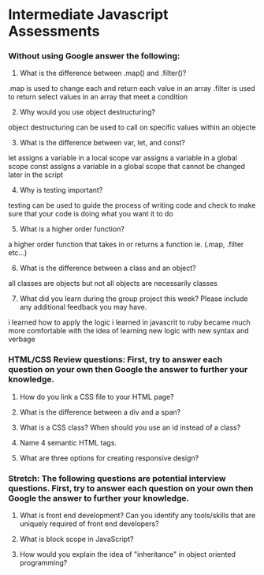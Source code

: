 # Intermediate Javascript Assessments

### Without using Google answer the following:

1. What is the difference between .map() and .filter()?

.map is used to change each and return each value in an array
.filter is used to return select values in an array that meet a condition

2. Why would you use object destructuring?

object destructuring can be used to call on specific values within an objecte

3. What is the difference between var, let, and const?

let assigns a variable in a local scope
var assigns a variable in a global scope
const assigns a variable in a global scope that cannot be changed later in the script

4. Why is testing important?

testing can be used to guide the process of writing code and check to make sure that your code is doing what you want it to do

5. What is a higher order function?

a higher order function that takes in or returns a function
ie. (.map, .filter etc...)

6. What is the difference between a class and an object?

all classes are objects but not all objects are necessarily classes

7. What did you learn during the group project this week? Please include any additional feedback you may have.

i learned how to apply the logic i learned in javascrit to ruby
became much more comfortable with the idea of learning new logic with new syntax and verbage 

### HTML/CSS Review questions: First, try to answer each question on your own then Google the answer to further your knowledge.

1. How do you link a CSS file to your HTML page?

2. What is the difference between a div and a span?

3. What is a CSS class? When should you use an id instead of a class?

4. Name 4 semantic HTML tags.

5. What are three options for creating responsive design?


### Stretch: The following questions are potential interview questions. First, try to answer each question on your own then Google the answer to further your knowledge.

1. What is front end development? Can you identify any tools/skills that are uniquely required of front end developers?

2. What is block scope in JavaScript?

3. How would you explain the idea of "inheritance" in object oriented programming?
